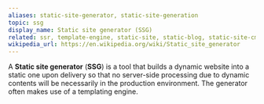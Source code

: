 ```yaml
---
aliases: static-site-generator, static-site-generation
topic: ssg
display_name: Static site generator (SSG)
related: ssr, template-engine, static-site, static-blog, static-site-cms, static-site-building, 11ty, jekyll, hugo, gatsby
wikipedia_url: https://en.wikipedia.org/wiki/Static_site_generator
---
```

A **Static site generator** (**SSG**) is a tool that builds a dynamic website into a static one upon delivery so that no server-side processing due to dynamic contents will be necessarily in the production environment. The generator often makes use of a templating engine.
